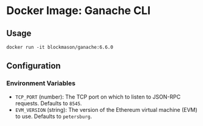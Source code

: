 # Docker Image: Ganache CLI

## Usage

```
docker run -it blockmason/ganache:6.6.0
```

## Configuration

### Environment Variables

 * `TCP_PORT` (number): The TCP port on which to listen to JSON-RPC requests. Defaults to `8545`.
 * `EVM_VERSION` (string): The version of the Ethereum virtual machine (EVM) to use. Defaults to `petersburg`.
